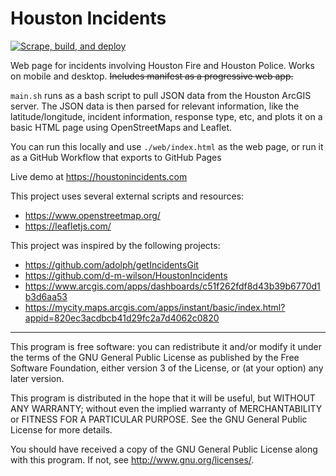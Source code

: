 # Houston Incidents

[![Scrape, build, and deploy](https://github.com/c360e5f1/houstonincidents.com/actions/workflows/main.yaml/badge.svg)](https://github.com/c360e5f1/houstonincidents.com/actions/workflows/main.yaml)

Web page for incidents involving Houston Fire and Houston Police. Works on mobile and desktop. ~~Includes manifest as a progressive web app.~~

```main.sh``` runs as a bash script to pull JSON data from the Houston ArcGIS server. The JSON data is then parsed for relevant information, like the latitude/longitude, incident information, response type, etc, and plots it on a basic HTML page using OpenStreetMaps and Leaflet.

You can run this locally and use ```./web/index.html``` as the web page, or run it as a GitHub Workflow that exports to GitHub Pages

Live demo at https://houstonincidents.com

This project uses several external scripts and resources:
* https://www.openstreetmap.org/
* https://leafletjs.com/

This project was inspired by the following projects:
* https://github.com/adolph/getIncidentsGit
* https://github.com/d-m-wilson/HoustonIncidents
* https://www.arcgis.com/apps/dashboards/c51f262fdf8d43b39b6770d1b3d6aa53
* https://mycity.maps.arcgis.com/apps/instant/basic/index.html?appid=820ec3acdbcb41d29fc2a7d4062c0820

***

This program is free software: you can redistribute it and/or modify it under the terms of the GNU General Public License as published by the Free Software Foundation, either version 3 of the License, or (at your option) any later version.

This program is distributed in the hope that it will be useful, but WITHOUT ANY WARRANTY; without even the implied warranty of MERCHANTABILITY or FITNESS FOR A PARTICULAR PURPOSE. See the GNU General Public License for more details.

You should have received a copy of the GNU General Public License along with this program. If not, see http://www.gnu.org/licenses/.

